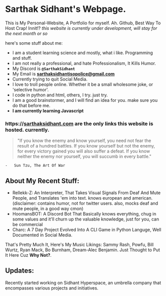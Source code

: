 # Sarthak Sidhant's Webpage.
This is My Personal-Website, A Portfolio for myself. Ah. Github, Best Way To Host Crap! Innit!?
*this website is currently under development, will stay for the next month or so*

here's some stuff about me:
-   I am a student learning science and mostly, what i like. Programming and stuff.
-   I am not really a professional, and hate Professionalism, It Kills Humor.
-   My Discord is **`@SarthakSidhant`**
-   My Email is **sarthaksidhantisopolice@gmail.com**
-   Currently trying to quit Social Media.
-   I love to troll people online. Whether it be a small wholesome joke, or 'selective humor'.
-   I code in python and html, others, I try. just try.
-   I am a good brainstormer, and I will find an idea for you. make sure you do that before me.
-   **I am currently learning Javascript**

### https://**[sarthaksidhant.com](http://SarthakSidhant.com) are the only links this website is hosted. currently.**

> "If you know the enemy and know yourself, you need not fear the result of a hundred battles. If you know yourself but not the enemy, for every victory gained you will also suffer a defeat. If you know neither the enemy nor yourself, you will succumb in every battle."

    -   Sun Tzu, The Art Of War

About My Recent Stuff:
----------------------

-   Rellekk-Z: An Interpreter, That Takes Visual Signals From Deaf And Mute People, and Translates 'em into text. knows european and american. (disclaimer: contains humor, not for twitter users. also, mocks deaf and mute people, in a good way cmon)
-   HoomansBOT: A Discord Bot That Basically knows everything, chug in some values and it'll churn up the valuable knowledge, just for you, can be commercial
-   Charc: A 7 Day Project Evolved Into A CLI Game in Python Languge, Well Documented in Social Media.

That's Pretty Much It, Here's My Music Likings: Sammy Rash, Powfu, Bill Wurtz, Ryan Mack, Bo Burnham, Dream-Alec Benjamin. Just Thought to Put It Here Cuz **Why Not?**.

Updates:
--------
Recently started working on Sidhant Hyperspace, an umbrella company that encompasses various projects and initiatives.

